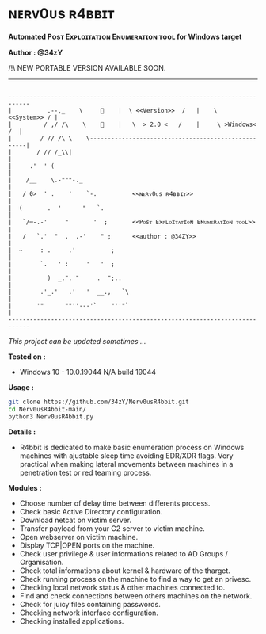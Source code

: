 # ɴᴇʀᴠ0ᴜs ʀ4ʙʙɪᴛ
**Automated Pᴏsᴛ Exᴘʟᴏɪᴛᴀᴛɪᴏɴ Eɴᴜᴍᴇʀᴀᴛɪᴏɴ ᴛᴏᴏʟ for Windows target**

**Author : @34zY**

/!\ NEW PORTABLE VERSION AVAILABLE SOON.

-----------------------------------


```text

----------------------------------------------------------------------------
|          .--,_    \     🐰    |  \ <<Version>>  /   |    \  <<System>> / |
|         / ,/ /\    \    💙    |   \  > 2.0 <   /    |     \ >Windows< /  |
|        / // /\ \    \----------------------------------------------------|
|       / // /_\\|                                                         |
|     .'  ' (                                                              |
|    /__    \.-"""-._                                                      |
|   / 0>  ' .    '    `-.          <<ɴᴇʀᴠ0ᴜs ʀ4ʙʙɪᴛ>>                      |
|  (       .  '      "   `.                                                |      
|   `/─-.-'     "       '  ;       <<Pᴏsᴛ Exᴘʟᴏɪᴛᴀᴛɪᴏɴ Eɴᴜᴍᴇʀᴀᴛɪᴏɴ ᴛᴏᴏʟ>>  |
|   /   `.'  "  .  .-'    " ;      <<author : @34ZY>>                      |
|  ~     : .     .'          ;                                             |
|        `.   ' :     '   '  ;                                             |
|          )  _.". "     .  ";..                                           |
|        .'_.'   .'   '  __.,   `\                                         |
|       '"      ""''---'`    "''"`                                         |
----------------------------------------------------------------------------
```
*This project can be updated sometimes ...*

**Tested on :**

- Windows 10 - 10.0.19044 N/A build 19044
 
**Usage :**

```bash 
git clone https://github.com/34zY/Nerv0usR4bbit.git
cd Nerv0usR4bbit-main/
python3 Nerv0usR4bbit.py
```

**Details :** 

- R4bbit is dedicated to make basic enumeration process on Windows machines with ajustable sleep time avoiding EDR/XDR flags. Very practical when making lateral movements between machines in a penetration test or red teaming process.

**Modules :** 

-  Choose number of delay time between differents process.
-  Check basic Active Directory configuration.
-  Download netcat on victim server.
-  Transfer payload from your C2 server to victim machine.
-  Open webserver on victim machine.
-  Display TCP|OPEN ports on the machine.
-  Check user privilege & user informations related to AD Groups / Organisation.
-  Check total informations about kernel & hardware of the tharget.
-  Check running process on the machine to find a way to get an privesc.
-  Checking local network status & other machines connected to.
-  Find and check connections between others machines on the network.
-  Check for juicy files containing passwords.
-  Checking network interface configuration.
-  Checking installed applications.

